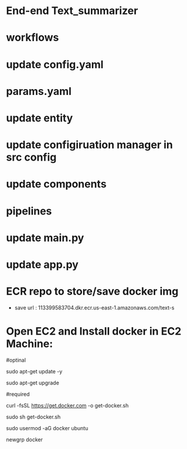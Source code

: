 # End-end Text_summarizer

# workflows

# update config.yaml
# params.yaml
# update entity
# update configiruation manager in src config
# update components
# pipelines
# update main.py
# update app.py


# ECR repo to store/save docker img

- save url : 113399583704.dkr.ecr.us-east-1.amazonaws.com/text-s

# Open EC2 and Install docker in EC2 Machine:

#optinal

sudo apt-get update -y

sudo apt-get upgrade

#required

curl -fsSL https://get.docker.com -o get-docker.sh

sudo sh get-docker.sh

sudo usermod -aG docker ubuntu

newgrp docker


